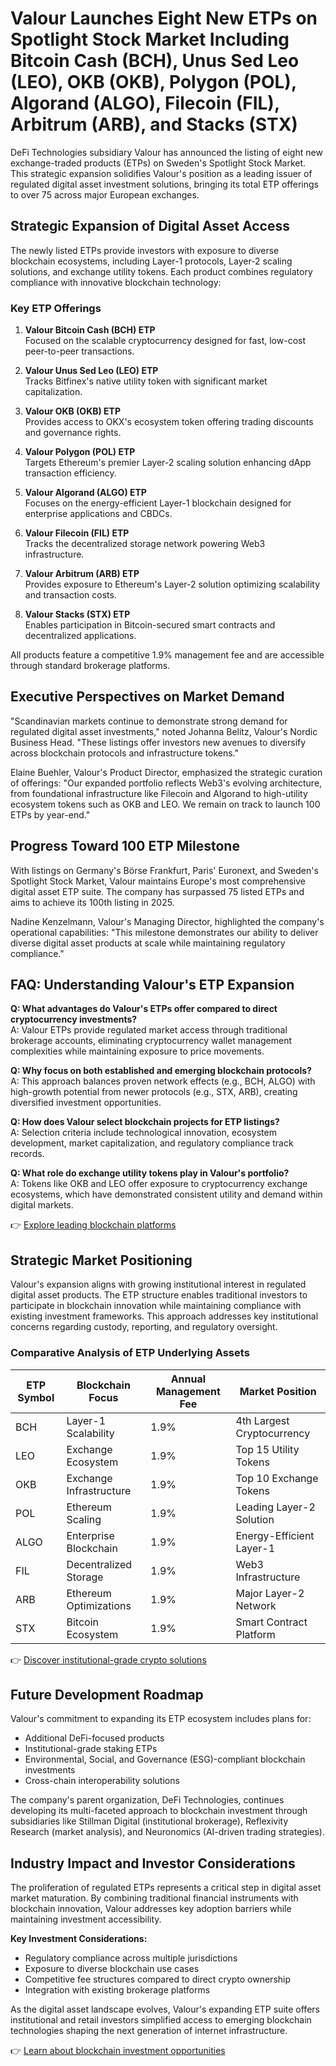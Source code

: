 # Valour Launches Eight New ETPs on Spotlight Stock Market Including Bitcoin Cash (BCH), Unus Sed Leo (LEO), OKB (OKB), Polygon (POL), Algorand (ALGO), Filecoin (FIL), Arbitrum (ARB), and Stacks (STX)

DeFi Technologies subsidiary Valour has announced the listing of eight new exchange-traded products (ETPs) on Sweden's Spotlight Stock Market. This strategic expansion solidifies Valour's position as a leading issuer of regulated digital asset investment solutions, bringing its total ETP offerings to over 75 across major European exchanges.

## Strategic Expansion of Digital Asset Access

The newly listed ETPs provide investors with exposure to diverse blockchain ecosystems, including Layer-1 protocols, Layer-2 scaling solutions, and exchange utility tokens. Each product combines regulatory compliance with innovative blockchain technology:

### Key ETP Offerings

1. **Valour Bitcoin Cash (BCH) ETP**  
   Focused on the scalable cryptocurrency designed for fast, low-cost peer-to-peer transactions.

2. **Valour Unus Sed Leo (LEO) ETP**  
   Tracks Bitfinex's native utility token with significant market capitalization.

3. **Valour OKB (OKB) ETP**  
   Provides access to OKX's ecosystem token offering trading discounts and governance rights.

4. **Valour Polygon (POL) ETP**  
   Targets Ethereum's premier Layer-2 scaling solution enhancing dApp transaction efficiency.

5. **Valour Algorand (ALGO) ETP**  
   Focuses on the energy-efficient Layer-1 blockchain designed for enterprise applications and CBDCs.

6. **Valour Filecoin (FIL) ETP**  
   Tracks the decentralized storage network powering Web3 infrastructure.

7. **Valour Arbitrum (ARB) ETP**  
   Provides exposure to Ethereum's Layer-2 solution optimizing scalability and transaction costs.

8. **Valour Stacks (STX) ETP**  
   Enables participation in Bitcoin-secured smart contracts and decentralized applications.

All products feature a competitive 1.9% management fee and are accessible through standard brokerage platforms.

## Executive Perspectives on Market Demand

"Scandinavian markets continue to demonstrate strong demand for regulated digital asset investments," noted Johanna Belitz, Valour's Nordic Business Head. "These listings offer investors new avenues to diversify across blockchain protocols and infrastructure tokens."

Elaine Buehler, Valour's Product Director, emphasized the strategic curation of offerings: "Our expanded portfolio reflects Web3's evolving architecture, from foundational infrastructure like Filecoin and Algorand to high-utility ecosystem tokens such as OKB and LEO. We remain on track to launch 100 ETPs by year-end."

## Progress Toward 100 ETP Milestone

With listings on Germany's Börse Frankfurt, Paris' Euronext, and Sweden's Spotlight Stock Market, Valour maintains Europe's most comprehensive digital asset ETP suite. The company has surpassed 75 listed ETPs and aims to achieve its 100th listing in 2025.

Nadine Kenzelmann, Valour's Managing Director, highlighted the company's operational capabilities: "This milestone demonstrates our ability to deliver diverse digital asset products at scale while maintaining regulatory compliance."

## FAQ: Understanding Valour's ETP Expansion

**Q: What advantages do Valour's ETPs offer compared to direct cryptocurrency investments?**  
A: Valour ETPs provide regulated market access through traditional brokerage accounts, eliminating cryptocurrency wallet management complexities while maintaining exposure to price movements.

**Q: Why focus on both established and emerging blockchain protocols?**  
A: This approach balances proven network effects (e.g., BCH, ALGO) with high-growth potential from newer protocols (e.g., STX, ARB), creating diversified investment opportunities.

**Q: How does Valour select blockchain projects for ETP listings?**  
A: Selection criteria include technological innovation, ecosystem development, market capitalization, and regulatory compliance track records.

**Q: What role do exchange utility tokens play in Valour's portfolio?**  
A: Tokens like OKB and LEO offer exposure to cryptocurrency exchange ecosystems, which have demonstrated consistent utility and demand within digital markets.

👉 [Explore leading blockchain platforms](https://bit.ly/okx-bonus)

## Strategic Market Positioning

Valour's expansion aligns with growing institutional interest in regulated digital asset products. The ETP structure enables traditional investors to participate in blockchain innovation while maintaining compliance with existing investment frameworks. This approach addresses key institutional concerns regarding custody, reporting, and regulatory oversight.

### Comparative Analysis of ETP Underlying Assets

| ETP Symbol | Blockchain Focus | Annual Management Fee | Market Position |
|------------|------------------|-----------------------|-----------------|
| BCH        | Layer-1 Scalability | 1.9%                | 4th Largest Cryptocurrency |
| LEO        | Exchange Ecosystem | 1.9%                | Top 15 Utility Tokens |
| OKB        | Exchange Infrastructure | 1.9%          | Top 10 Exchange Tokens |
| POL        | Ethereum Scaling | 1.9%                 | Leading Layer-2 Solution |
| ALGO       | Enterprise Blockchain | 1.9%             | Energy-Efficient Layer-1 |
| FIL        | Decentralized Storage | 1.9%             | Web3 Infrastructure |
| ARB        | Ethereum Optimizations | 1.9%            | Major Layer-2 Network |
| STX        | Bitcoin Ecosystem | 1.9%               | Smart Contract Platform |

👉 [Discover institutional-grade crypto solutions](https://bit.ly/okx-bonus)

## Future Development Roadmap

Valour's commitment to expanding its ETP ecosystem includes plans for:

- Additional DeFi-focused products
- Institutional-grade staking ETPs
- Environmental, Social, and Governance (ESG)-compliant blockchain investments
- Cross-chain interoperability solutions

The company's parent organization, DeFi Technologies, continues developing its multi-faceted approach to blockchain investment through subsidiaries like Stillman Digital (institutional brokerage), Reflexivity Research (market analysis), and Neuronomics (AI-driven trading strategies).

## Industry Impact and Investor Considerations

The proliferation of regulated ETPs represents a critical step in digital asset market maturation. By combining traditional financial instruments with blockchain innovation, Valour addresses key adoption barriers while maintaining investment accessibility.

**Key Investment Considerations:**
- Regulatory compliance across multiple jurisdictions
- Exposure to diverse blockchain use cases
- Competitive fee structures compared to direct crypto ownership
- Integration with existing brokerage platforms

As the digital asset landscape evolves, Valour's expanding ETP suite offers institutional and retail investors simplified access to emerging blockchain technologies shaping the next generation of internet infrastructure.

👉 [Learn about blockchain investment opportunities](https://bit.ly/okx-bonus)